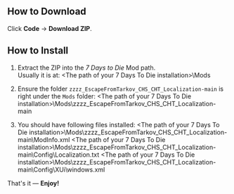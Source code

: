 ## How to Download
Click **Code** → **Download ZIP**.

## How to Install
1. Extract the ZIP into the *7 Days to Die* Mod path.  
   Usually it is at:
<The path of your 7 Days To Die installation>\Mods

2. Ensure the folder `zzzz_EscapeFromTarkov_CHS_CHT_Localization-main` is right under the `Mods` folder:
<The path of your 7 Days To Die installation>\Mods\zzzz_EscapeFromTarkov_CHS_CHT_Localization-main

3. You should have following files installed:
<The path of your 7 Days To Die installation>\Mods\zzzz_EscapeFromTarkov_CHS_CHT_Localization-main\ModInfo.xml
<The path of your 7 Days To Die installation>\Mods\zzzz_EscapeFromTarkov_CHS_CHT_Localization-main\Config\Localization.txt
<The path of your 7 Days To Die installation>\Mods\zzzz_EscapeFromTarkov_CHS_CHT_Localization-main\Config\XUi\windows.xml

That's it — **Enjoy!**